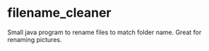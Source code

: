 # filename_cleaner
Small java program to rename files to match folder name. Great for renaming pictures.
